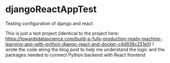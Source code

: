 # djangoReactAppTest
Testing configuration of django and react 

This is just a test project (identical to the project here: https://towardsdatascience.com/build-a-fully-production-ready-machine-learning-app-with-python-django-react-and-docker-c4d938c251e5)
I wrote the code along the blog post to help me understand the logic and the packages needed to connect Python backend with React frontend
